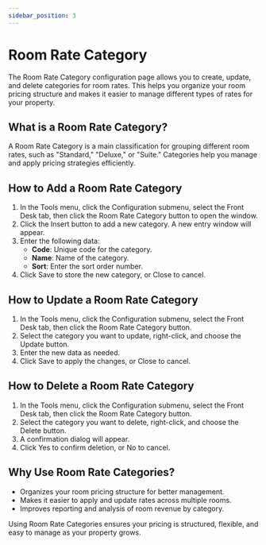 ```yaml
---
sidebar_position: 3
---
```


# Room Rate Category

The Room Rate Category configuration page allows you to create, update, and delete categories for room rates. This helps you organize your room pricing structure and makes it easier to manage different types of rates for your property.

## What is a Room Rate Category?

A Room Rate Category is a main classification for grouping different room rates, such as "Standard," "Deluxe," or "Suite." Categories help you manage and apply pricing strategies efficiently.

## How to Add a Room Rate Category

1. In the Tools menu, click the Configuration submenu, select the Front Desk tab, then click the Room Rate Category button to open the window.
2. Click the Insert button to add a new category. A new entry window will appear.
3. Enter the following data:
   - **Code**: Unique code for the category.
   - **Name**: Name of the category.
   - **Sort**: Enter the sort order number.
4. Click Save to store the new category, or Close to cancel.

## How to Update a Room Rate Category

1. In the Tools menu, click the Configuration submenu, select the Front Desk tab, then click the Room Rate Category button.
2. Select the category you want to update, right-click, and choose the Update button.
3. Enter the new data as needed.
4. Click Save to apply the changes, or Close to cancel.

## How to Delete a Room Rate Category

1. In the Tools menu, click the Configuration submenu, select the Front Desk tab, then click the Room Rate Category button.
2. Select the category you want to delete, right-click, and choose the Delete button.
3. A confirmation dialog will appear.
4. Click Yes to confirm deletion, or No to cancel.

## Why Use Room Rate Categories?

- Organizes your room pricing structure for better management.
- Makes it easier to apply and update rates across multiple rooms.
- Improves reporting and analysis of room revenue by category.

Using Room Rate Categories ensures your pricing is structured, flexible, and easy to manage as your property grows.
